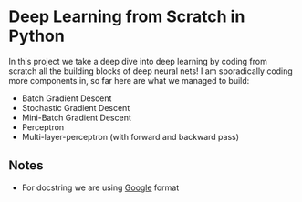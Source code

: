 # Deep Learning from Scratch in Python
In this project we take a deep dive into deep learning by coding from scratch all the building blocks of deep neural nets!
I am sporadically coding more components in, so far here are what we managed to build:
- Batch Gradient Descent
- Stochastic Gradient Descent
- Mini-Batch Gradient Descent
- Perceptron
- Multi-layer-perceptron (with forward and backward pass)


## Notes
- For docstring we are using [Google](https://github.com/google/styleguide/blob/gh-pages/pyguide.md#38-comments-and-docstrings) format